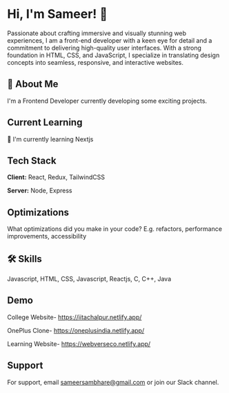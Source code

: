 
# Hi, I'm Sameer! 👋

Passionate about crafting immersive and visually stunning web experiences, I am a front-end developer with a keen eye for detail and a commitment to delivering high-quality user interfaces. With a strong foundation in HTML, CSS, and JavaScript, I specialize in translating design concepts into seamless, responsive, and interactive websites.


## 🚀 About Me
I'm a Frontend Developer currently developing some exciting projects.


## Current Learning

🧠 I'm currently learning Nextjs


## Tech Stack

**Client:** React, Redux, TailwindCSS

**Server:** Node, Express


## Optimizations

What optimizations did you make in your code? E.g. refactors, performance improvements, accessibility


## 🛠 Skills
Javascript, HTML, CSS, Javascript, Reactjs, C, C++, Java


## Demo

College Website- https://iitachalpur.netlify.app/

OnePlus Clone- https://oneplusindia.netlify.app/

Learning Website- https://webverseco.netlify.app/


## Support

For support, email sameersambhare@gmail.com or join our Slack channel.

